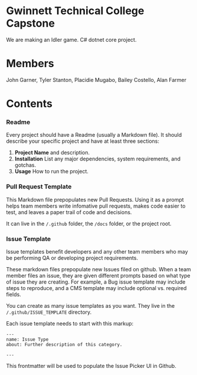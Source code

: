 # Gwinnett Technical College Capstone
We are making an Idler game. C# dotnet core project.

# Members

John Garner, 
Tyler Stanton, 
Placidie Mugabo,
Bailey Costello,
Alan Farmer

# Contents


### Readme

Every project should have a Readme (usually a Markdown file). It should describe your specific project and have at least three sections:

1. **Project Name** and description.
1. **Installation** List any major dependencies, system requirements, and gotchas.
1. **Usage** How to run the project.

### Pull Request Template

This Markdown file prepopulates new Pull Requests. Using it as a prompt helps team members write infomative pull requests, makes code easier to test, and leaves a paper trail of code and decisions.

It can live in the `/.github` folder, the `/docs` folder, or the project root.

### Issue Template

Issue templates benefit developers and any other team members who may be performing QA or developing project requirements.

These markdown files prepopulate new Issues filed on github. When a team member files an issue, they are given different prompts based on what type of issue they are creating. For example, a Bug issue template may include steps to reproduce, and a CMS template may include optional vs. required fields.

You can create as many issue templates as you want. They live in the `/.github/ISSUE_TEMPLATE` directory.

Each issue template needs to start with this markup:

```
---
name: Issue Type
about: Further description of this category.

---
```

This frontmatter will be used to populate the Issue Picker UI in Github.
